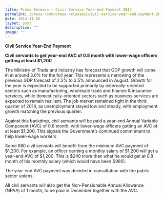 ```yaml
---
title: Press Release – Civil Service Year‑end Payment 2014
permalink: /press-room/press-releases/civil-service-year-end-payment-2014/
date: 2014-11-25
layout: post
description: ""
image: ""
---
```


**Civil Service Year-End Payment**

**Civil servants to get year-end AVC of 0.8 month with lower-wage officers getting at least $1,200**

The Ministry of Trade and Industry has forecast that GDP growth will come in at around 3.0% for the full year. This represents a narrowing of the previous GDP forecast of 2.5% to 3.5% announced in August. Growth for the year is expected to be supported primarily by externally-oriented sectors such as manufacturing, wholesale trade and finance & insurance services, while domestically-oriented sectors such as business services are expected to remain resilient. The job market remained tight in the third quarter of 2014, as unemployment stayed low and steady, with employment growth matching the previous quarter.

Against this backdrop, civil servants will be paid a year-end Annual Variable Component (AVC) of 0.8 month, with lower-wage officers getting an AVC of at least $1,200. This signals the Government’s continued commitment to help lower-wage workers.

Some 980 civil servants will benefit from the minimum AVC payment of $1,200. For example, an officer earning a monthly salary of $1,200 will get a year-end AVC of $1,200. This is $240 more than what he would get at 0.8 month of his monthly salary (which would have been $960).

The year-end AVC payment was decided in consultation with the public sector unions.

All civil servants will also get the Non-Pensionable Annual Allowance (NPAA) of 1 month, to be paid in December together with the AVC.